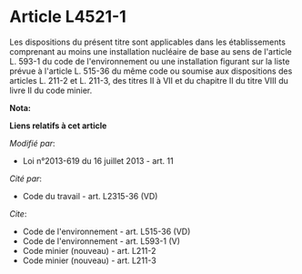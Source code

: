 # Article L4521-1

Les dispositions du présent titre sont applicables dans les établissements comprenant au moins une installation nucléaire de
base au sens de l'article L. 593-1 du code de l'environnement ou une installation figurant sur la liste prévue à l'article L.
515-36 du même code ou soumise aux dispositions des articles L. 211-2 et L. 211-3, des titres II à VII et du chapitre II du
titre VIII du livre II du code minier.

**Nota:**



**Liens relatifs à cet article**

_Modifié par_:

  - Loi n°2013-619 du 16 juillet 2013 - art. 11

_Cité par_:

  - Code du travail - art. L2315-36 (VD)

_Cite_:

  - Code de l'environnement - art. L515-36 (VD)
  - Code de l'environnement - art. L593-1 (V)
  - Code minier (nouveau) - art. L211-2
  - Code minier (nouveau) - art. L211-3
